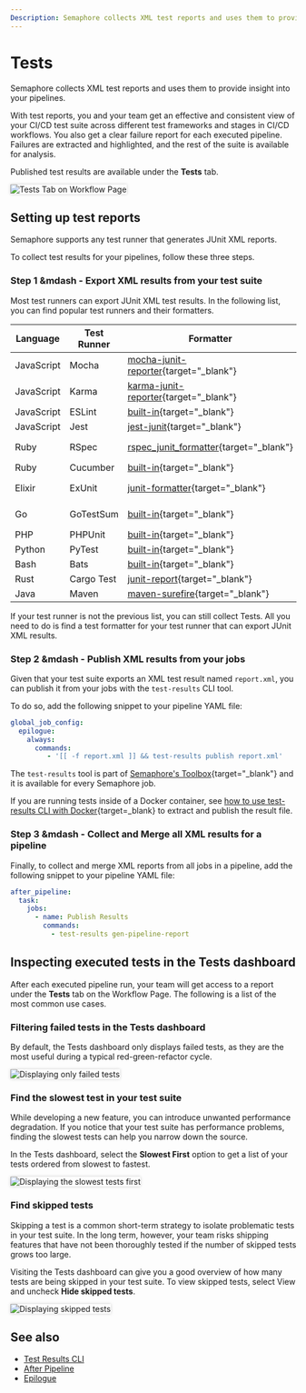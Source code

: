 ```yaml
---
Description: Semaphore collects XML test reports and uses them to provide insight into your pipelines.
---
```


# Tests

Semaphore collects XML test reports and uses them to provide insight into your
pipelines.

With test reports, you and your team get an effective and consistent view
of your CI/CD test suite across different test frameworks and stages in
CI/CD workflows. You also get a clear failure report for each executed pipeline.
Failures are extracted and highlighted, and the rest of the suite is
available for analysis.

Published test results are available under the **Tests** tab.

<img style="box-shadow: 0px 0px 5px #ccc" src="/essentials/img/test-summary/tests-tab.png" alt="Tests Tab on Workflow Page">

## Setting up test reports

Semaphore supports any test runner that generates JUnit XML reports.

To collect test results for your pipelines, follow these three steps.

### Step 1 &mdash - Export XML results from your test suite

Most test runners can export JUnit XML test results. In the following list, you
can find popular test runners and their formatters.

| Language   | Test Runner  | Formatter                                                                                                             | Example                                                                                                  |
|------------|--------------|-----------------------------------------------------------------------------------------------------------------------|------------------------------------------------------------------|
| JavaScript | Mocha        | [mocha-junit-reporter](https://www.npmjs.com/package/mocha-junit-reporter){target="_blank"}                           | &mdash;
| JavaScript | Karma        | [karma-junit-reporter](https://www.npmjs.com/package/karma-junit-reporter){target="_blank"}                           | &mdash;
| JavaScript | ESLint       | [built-in](https://eslint.org/docs/user-guide/formatters/#junit){target="_blank"}                                     | &mdash;
| JavaScript | Jest         | [jest-junit](https://www.npmjs.com/package/jest-junit){target="_blank"}                                               | &mdash;
| Ruby       | RSpec        | [rspec_junit_formatter](https://github.com/victorolinasc/junit-formatter){target="_blank"}                            | [Exporting XML reports with RSpec][test-results-example-rspec]{target="_blank"}
| Ruby       | Cucumber     | [built-in](https://relishapp.com/cucumber/cucumber/docs/formatters/junit-output-formatter){target="_blank"}           | &mdash;
| Elixir     | ExUnit       | [junit-formatter](https://github.com/victorolinasc/junit-formatter){target="_blank"}                                  | [Exporting XML reports from ExUnit][test-results-example-exunit]{target="_blank"}
| Go         | GoTestSum    | [built-in](https://github.com/gotestyourself/gotestsum#junit-xml-output){target="_blank"}                             | [Exporting XML reports with GoTestSum][test-results-example-go]{target="_blank"}
| PHP        | PHPUnit      | [built-in](https://phpunit.readthedocs.io/en/9.5/textui.html?highlight=junit){target="_blank"}                        | &mdash;
| Python     | PyTest       | [built-in](https://docs.pytest.org/en/6.2.x/usage.html#creating-junitxml-format-files){target="_blank"}               | &mdash;
| Bash       | Bats         | [built-in](https://bats-core.readthedocs.io/en/latest/usage.html){target="_blank"}                                    | &mdash;
| Rust       | Cargo Test   | [junit-report](https://crates.io/crates/junit-report){target="_blank"}                                                | &mdash;
| Java       | Maven        | [maven-surefire](https://maven.apache.org/surefire/maven-surefire-plugin/examples/junit.html){target="_blank"}        | &mdash;

If your test runner is not the previous list, you can still collect Tests. All you need to do is find a
test formatter for your test runner that can export JUnit XML results.

### Step 2 &mdash - Publish XML results from your jobs

Given that your test suite exports an XML test result named `report.xml`,
you can publish it from your jobs with the `test-results` CLI tool.

To do so, add the following snippet to your pipeline YAML file:

``` yaml
global_job_config:
  epilogue:
    always:
      commands:
         - '[[ -f report.xml ]] && test-results publish report.xml'
```

The `test-results` tool is part of [Semaphore's Toolbox][toolbox]{target="_blank"}
and it is available for every Semaphore job.

If you are running tests inside of a Docker container, see
[how to use test-results CLI with Docker][working-with-docker]{target=_blank}
to extract and publish the result file.

### Step 3 &mdash - Collect and Merge all XML results for a pipeline

Finally, to collect and merge XML reports from all jobs in a pipeline, add the
following snippet to your pipeline YAML file:

``` yaml
after_pipeline:
  task:
    jobs:
      - name: Publish Results
        commands:
          - test-results gen-pipeline-report
```

## Inspecting executed tests in the Tests dashboard

After each executed pipeline run, your team will get access to a report under
the **Tests** tab on the Workflow Page. The following is a list of the most common
use cases.

### Filtering failed tests in the Tests dashboard

By default, the Tests dashboard only displays failed tests, as they are the
most useful during a typical red-green-refactor cycle.

<img style="box-shadow: 0px 0px 5px #ccc" src="/essentials/img/test-summary/failed-tests.png" alt="Displaying only failed tests">

### Find the slowest test in your test suite

While developing a new feature, you can introduce unwanted performance
degradation. If you notice that your test suite has performance problems,
finding the slowest tests can help you narrow down the source.

In the Tests dashboard, select the **Slowest First** option to get a list of
your tests ordered from slowest to fastest.

<img style="box-shadow: 0px 0px 5px #ccc" src="/essentials/img/test-summary/slowest-first.png" alt="Displaying the slowest tests first">

### Find skipped tests

Skipping a test is a common short-term strategy to isolate problematic tests in your test
suite. In the long term, however, your team risks shipping features that have not been 
thoroughly tested if the number of skipped tests grows too large.

Visiting the Tests dashboard can give you a good overview of how many tests are
being skipped in your test suite. To view skipped tests, select View and uncheck **Hide skipped tests**.

<img style="box-shadow: 0px 0px 5px #ccc" src="/essentials/img/test-summary/skipped-tests.png" alt="Displaying skipped tests">

## See also

- [Test Results CLI](/reference/test-results-cli-reference/)
- [After Pipeline](/reference/pipeline-yaml-reference/#after_pipeline)
- [Epilogue](/reference/pipeline-yaml-reference/#the-epilogue-property)

[toolbox]: /reference/toolbox-reference/
[working-with-docker]: /reference/test-results-cli-reference/#working-with-docker
[test-results-example-rspec]: /programming-languages/ruby/#test-summary
[test-results-example-exunit]: /programming-languages/elixir/#test-summary
[test-results-example-go]: /programming-languages/go/#test-summary
